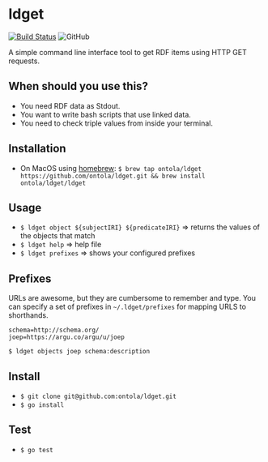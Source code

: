 # ldget
[![Build Status](https://travis-ci.org/ontola/active_response.svg?branch=master)](https://travis-ci.org/ontola/active_response) ![GitHub](https://img.shields.io/github/license/ontola/ldget.svg)

A simple command line interface tool to get RDF items using HTTP GET requests.

## When should you use this?

- You need RDF data as Stdout.
- You want to write bash scripts that use linked data.
- You need to check triple values from inside your terminal.

## Installation

- On MacOS using [homebrew](https://brew.sh/): `$ brew tap ontola/ldget https://github.com/ontola/ldget.git && brew install ontola/ldget/ldget`

## Usage

- `$ ldget object ${subjectIRI} ${predicateIRI}` => returns the values of the objects that match
- `$ ldget help` => help file
- `$ ldget prefixes` => shows your configured prefixes

## Prefixes

URLs are awesome, but they are cumbersome to remember and type.
You can specify a set of prefixes in `~/.ldget/prefixes` for mapping URLS to shorthands.

```
schema=http://schema.org/
joep=https://argu.co/argu/u/joep
```

`$ ldget objects joep schema:description`

## Install

- `$ git clone git@github.com:ontola/ldget.git`
- `$ go install`

## Test

- `$ go test`
